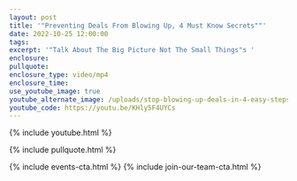 ```yaml
---
layout: post
title: '"Preventing Deals From Blowing Up, 4 Must Know Secrets""'
date: 2022-10-25 12:00:00
tags:
excerpt: '"Talk About The Big Picture Not The Small Things"s '
enclosure:
pullquote:
enclosure_type: video/mp4
enclosure_time:
use_youtube_image: true
youtube_alternate_image: /uploads/stop-blowing-up-deals-in-4-easy-steps-copy-2.jpg
youtube_code: https://youtu.be/KHly5F4UYCs
---
```

{% include youtube.html %}

{% include pullquote.html %}

{% include events-cta.html %} {% include join-our-team-cta.html %}